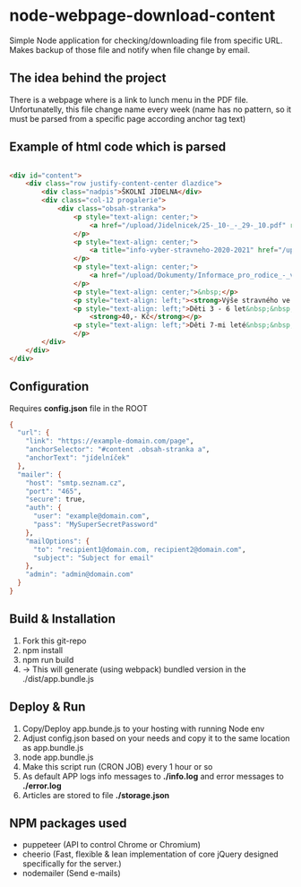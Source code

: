 # node-webpage-download-content

Simple Node application for checking/downloading file from specific URL. Makes backup of those file and notify when file change by email.

## The idea behind the project

There is a webpage where is a link to lunch menu in the PDF file. Unfortunatelly, this file change name every week (name has no pattern, so it must be parsed from a specific page according anchor tag text)

## Example of html code which is parsed

```html

<div id="content">
    <div class="row justify-content-center dlazdice">
        <div class="nadpis">ŠKOLNÍ JÍDELNA</div>
        <div class="col-12 progalerie">
            <div class="obsah-stranka">
                <p style="text-align: center;">
                    <a href="/upload/Jidelnicek/25-_10-_-_29-_10.pdf" rel="external">Aktuální jídelníček </a>(formát PDF)
                </p>
                <p style="text-align: center;">
                    <a title="info-vyber-stravneho-2020-2021" href="/upload/Dokumenty/info-vyber-stravneho-2020-2021.pdf">Informace pro výběr stravného</a> (formát PDF)
                </p>
                <p style="text-align: center;">
                    <a href="/upload/Dokumenty/Informace_pro_rodice_-_vyuctovani_2021.pdf" rel="external">Informace pro rodiče - vyúčtování</a> (formát PDF)
                </p>
                <p style="text-align: center;">&nbsp;</p>
                <p style="text-align: left;"><strong>Výše stravného ve školní jídelně</strong></p>
                <p style="text-align: left;">Děti 3 - 6 let&nbsp;&nbsp;&nbsp;&nbsp;&nbsp;&nbsp;&nbsp;&nbsp;&nbsp;&nbsp;
                    <strong>40,- Kč</strong></p>
                <p style="text-align: left;">Děti 7-mi leté&nbsp;&nbsp;&nbsp;&nbsp;&nbsp;&nbsp;&nbsp;&nbsp;<strong> 42,- Kč &nbsp;&nbsp;</strong>
                </p>
        </div>
    </div>
</div>
````

## Configuration

Requires **config.json** file in the ROOT

```abc
{
  "url": {
    "link": "https://example-domain.com/page",
    "anchorSelector": "#content .obsah-stranka a",
    "anchorText": "jídelníček"
  },
  "mailer": {
    "host": "smtp.seznam.cz",
    "port": "465",
    "secure": true,
    "auth": {
      "user": "example@domain.com",
      "pass": "MySuperSecretPassword"
    },
    "mailOptions": {
      "to": "recipient1@domain.com, recipient2@domain.com",
      "subject": "Subject for email"
    },
    "admin": "admin@domain.com"
  }
}

````

## Build & Installation

1. Fork this git-repo
2. npm install
3. npm run build
4. -> This will generate (using webpack) bundled version in the ./dist/app.bundle.js

## Deploy & Run

1. Copy/Deploy app.bunde.js to your hosting with running Node env
2. Adjust config.json based on your needs and copy it to the same location as app.bundle.js
3. node app.bundle.js
4. Make this script run (CRON JOB) every 1 hour or so
5. As default APP logs info messages to **./info.log** and error messages to **./error.log**
6. Articles are stored to file **./storage.json**

## NPM packages used

* puppeteer (API to control Chrome or Chromium)
* cheerio (Fast, flexible & lean implementation of core jQuery designed specifically for the server.)
* nodemailer (Send e-mails) 
